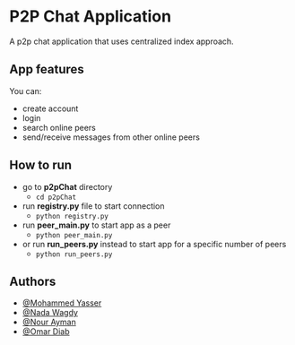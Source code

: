 # P2P Chat Application

A p2p chat application that uses centralized index approach.

## App features

You can:

- create account
- login
- search online peers
- send/receive messages from other online peers

## How to run

- go to **p2pChat** directory
  - `cd p2pChat`
- run **registry.py** file to start connection
  - `python registry.py`
- run **peer_main.py** to start app as a peer
  - `python peer_main.py`
- or run **run_peers.py** instead to start app for a specific number of peers
  - `python run_peers.py`

## Authors

- [@Mohammed Yasser](https://github.com/helmy162)
- [@Nada Wagdy](https://github.com/nadaWagdy)
- [@Nour Ayman](https://github.com/NourAbouElMakarem)
- [@Omar Diab](https://github.com/OmarMDiab)
